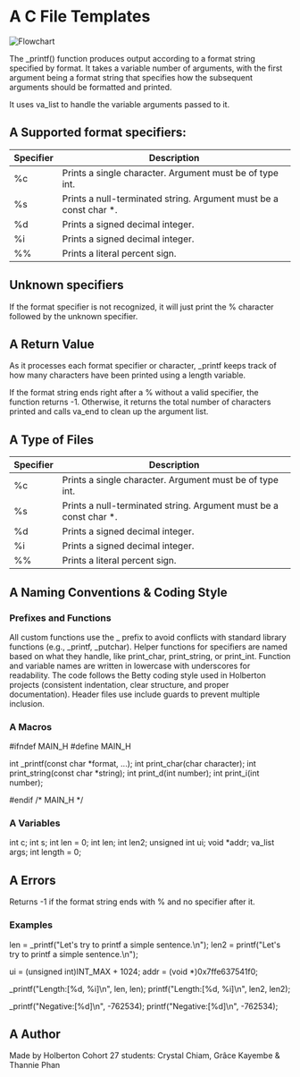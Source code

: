 # A C File Templates

![Flowchart](https://i.postimg.cc/J0JN0bqm/Screenshot-2025-07-23-222350.jpg)


The _printf() function produces output according to a format string specified by format. It takes a variable number of arguments, with the first argument being a format string that specifies how the subsequent arguments should be formatted and printed.

It uses va_list to handle the variable arguments passed to it.

## A Supported format specifiers:

| Specifier | Description |
| --- | --- |
| %c | Prints a single character. Argument must be of type int. |
| %s | Prints a null-terminated string. Argument must be a const char *. |
| %d | Prints a signed decimal integer. |
| %i | Prints a signed decimal integer. |
| %% | Prints a literal percent sign. |

## Unknown specifiers
If the format specifier is not recognized, it will just print the % character followed by the unknown specifier.

## A Return Value 
As it processes each format specifier or character, _printf keeps track of how many characters have been printed using a length variable.

If the format string ends right after a % without a valid specifier, the function returns -1.
Otherwise, it returns the total number of characters printed and calls va_end to clean up the argument list.

## A Type of Files
| Specifier | Description |
| --- | --- |
| %c | Prints a single character. Argument must be of type int. |
| %s | Prints a null-terminated string. Argument must be a const char *. |
| %d | Prints a signed decimal integer. |
| %i | Prints a signed decimal integer. |
| %% | Prints a literal percent sign. |


## A Naming Conventions & Coding Style

### Prefixes and Functions

All custom functions use the _ prefix to avoid conflicts with standard library functions (e.g., _printf, _putchar).
Helper functions for specifiers are named based on what they handle, like print_char, print_string, or print_int.
Function and variable names are written in lowercase with underscores for readability.
The code follows the Betty coding style used in Holberton projects (consistent indentation, clear structure, and proper documentation).
Header files use include guards to prevent multiple inclusion.

### A Macros

#ifndef MAIN_H
#define MAIN_H

int _printf(const char *format, ...);
int print_char(char character);
int print_string(const char *string);
int print_d(int number);
int print_i(int number);

#endif /* MAIN_H */

### A Variables

int c;
int s;
int len = 0;
int len;
int len2;
unsigned int ui;
void *addr;
va_list args;
int length = 0;

## A Errors
Returns -1 if the format string ends with % and no specifier after it.

### Examples

len = _printf("Let's try to printf a simple sentence.\n");
len2 = printf("Let's try to printf a simple sentence.\n");

ui = (unsigned int)INT_MAX + 1024;
addr = (void *)0x7ffe637541f0;

_printf("Length:[%d, %i]\n", len, len);
printf("Length:[%d, %i]\n", len2, len2);

_printf("Negative:[%d]\n", -762534);
printf("Negative:[%d]\n", -762534);

## A Author
Made by Holberton Cohort 27 students:
Crystal Chiam, Grâce Kayembe & Thannie Phan
